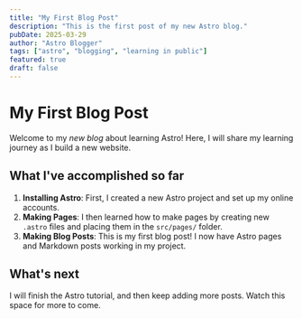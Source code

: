 ```yaml
---
title: "My First Blog Post"
description: "This is the first post of my new Astro blog."
pubDate: 2025-03-29
author: "Astro Blogger"
tags: ["astro", "blogging", "learning in public"]
featured: true
draft: false
---
```


# My First Blog Post

Welcome to my _new blog_ about learning Astro! Here, I will share my learning journey as I build a new website.

## What I've accomplished so far

1. **Installing Astro**: First, I created a new Astro project and set up my online accounts.
2. **Making Pages**: I then learned how to make pages by creating new `.astro` files and placing them in the `src/pages/` folder.
3. **Making Blog Posts**: This is my first blog post! I now have Astro pages and Markdown posts working in my project.

## What's next

I will finish the Astro tutorial, and then keep adding more posts. Watch this space for more to come.
